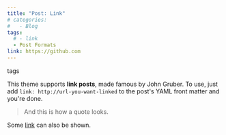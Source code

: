 ```yaml
---
title: "Post: Link"
# categories:
#   - Blog
tags:
  # - link
  - Post Formats
link: https://github.com
---
```


tags

This theme supports **link posts**, made famous by John Gruber. To use, just add `link: http://url-you-want-linked` to the post's YAML front matter and you're done.

> And this is how a quote looks.

Some [link](#) can also be shown.